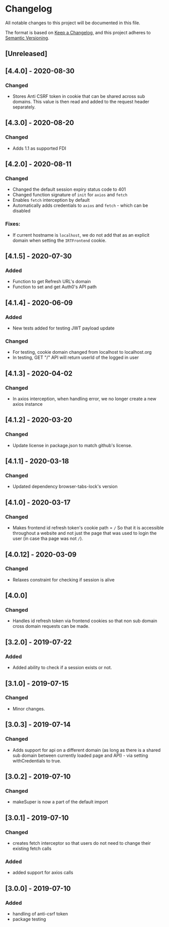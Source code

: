 # Changelog
All notable changes to this project will be documented in this file.

The format is based on [Keep a Changelog](https://keepachangelog.com/en/1.0.0/),
and this project adheres to [Semantic Versioning](https://semver.org/spec/v2.0.0.html).

## [Unreleased]

## [4.4.0] - 2020-08-30
### Changed
- Stores Anti CSRF token in cookie that can be shared across sub domains. This value is then read and added to the request header separately.

## [4.3.0] - 2020-08-20
### Changed
- Adds 1.1 as supported FDI

## [4.2.0] - 2020-08-11
### Changed
- Changed the default session expiry status code to 401
- Changed function signature of `init` for `axios` and `fetch`
- Enables `fetch` interception by default
- Automatically adds credentials to `axios` and `fetch` - which can be disabled

### Fixes:
- If current hostname is `localhost`, we do not add that as an explicit domain when setting the `IRTFrontend` cookie.

## [4.1.5] - 2020-07-30
### Added
- Function to get Refresh URL's domain
- Function to set and get Auth0's API path

## [4.1.4] - 2020-06-09
### Added
- New tests added for testing JWT payload update
### Changed
- For testing, cookie domain changed from localhost to localhost.org
- In testing, GET "/" API will return userId of the logged in user

## [4.1.3] - 2020-04-02
### Changed
- In axios interception, when handling error, we no longer create a new axios instance

## [4.1.2] - 2020-03-20
### Changed
- Update license in package.json to match github's license.

## [4.1.1] - 2020-03-18
### Changed
- Updated dependency browser-tabs-lock's version

## [4.1.0] - 2020-03-17
### Changed
- Makes frontend id refresh token's cookie path = `/` So that it is accessible throughout a website and not just the page that was used to login the user (in case tha page was not `/`). 

## [4.0.12] - 2020-03-09
### Changed
- Relaxes constraint for checking if session is alive

## [4.0.0]
### Changed
- Handles id refresh token via frontend cookies so that non sub domain cross domain requests can be made.

## [3.2.0] - 2019-07-22
### Added
- Added ability to check if a session exists or not.

## [3.1.0] - 2019-07-15
### Changed
- Minor changes.

## [3.0.3] - 2019-07-14
### Changed
- Adds support for api on a different domain (as long as there is a shared sub domain between currently loaded page and API) - via setting withCredentials to true.

## [3.0.2] - 2019-07-10
### Changed
- makeSuper is now a part of the default import

## [3.0.1] - 2019-07-10
### Changed
- creates fetch interceptor so that users do not need to change their existing fetch calls
### Added
- added support for axios calls

## [3.0.0] - 2019-07-10
### Added
- handling of anti-csrf token
- package testing
